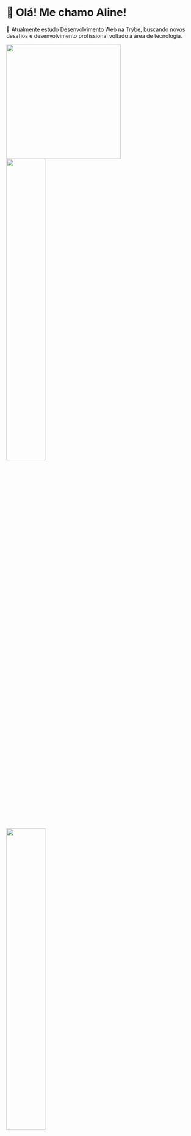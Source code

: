 # 👋 Olá! Me chamo Aline!

🌱 Atualmente estudo Desenvolvimento Web na Trybe, buscando novos desafios e desenvolvimento profissional voltado à área de tecnologia.

<div>
<img src ="https://github.com/AlineMSant/AlineMSant/assets/115490912/35ee8399-30eb-4f7a-851f-67829730aee3" width="300px" />
</div>
  
<div>
<a href="https://github.com/AlineMSant">
<img heigth = "180em" width="45%" src="https://github-readme-stats.vercel.app/api?username=AlineMSant&show_icons=true&theme=onedark"><br />
<img heigth = "100em" width="45%" src="https://github-readme-stats.vercel.app/api/top-langs/?username=AlineMSant&&layout=compact&theme=onedark">
</div>
  
  
## Ferramentas e Tecnologias

![CSS3](https://img.shields.io/badge/css3-%231572B6.svg?style=for-the-badge&logo=css3&logoColor=white)
![HTML5](https://img.shields.io/badge/html5-%23E34F26.svg?style=for-the-badge&logo=html5&logoColor=white)
![JavaScript](https://img.shields.io/badge/javascript-%23323330.svg?style=for-the-badge&logo=javascript&logoColor=%23F7DF1E)
![Redux](https://img.shields.io/badge/redux-%23593d88.svg?style=for-the-badge&logo=redux&logoColor=white)
![React](https://img.shields.io/badge/react-%2320232a.svg?style=for-the-badge&logo=react&logoColor=%2361DAFB)
  
![Jest](https://img.shields.io/badge/-jest-%23C21325?style=for-the-badge&logo=jest&logoColor=white)
![Testing-Library](https://img.shields.io/badge/-TestingLibrary-%23E33332?style=for-the-badge&logo=testing-library&logoColor=white)
  
![NodeJS](https://img.shields.io/badge/node.js-6DA55F?style=for-the-badge&logo=node.js&logoColor=white)
![MySQL](https://img.shields.io/badge/mysql-%2300f.svg?style=for-the-badge&logo=mysql&logoColor=white)
![Docker](https://img.shields.io/badge/docker-%230db7ed.svg?style=for-the-badge&logo=docker&logoColor=white)
  
## Contatos:

<div>
<a href="https://www.linkedin.com/in/alinemourasantos-dev/" target="_blank"><img src="https://img.shields.io/badge/-LinkedIn-%230077B5?style=for-the-badge&logo=linkedin&logoColor=white" target="_blank"></a>   
</div>
📫 alinems4120@gmail.com

